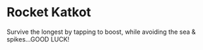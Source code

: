 # **Rocket Katkot**

Survive the longest by tapping to boost, while avoiding the sea & spikes...GOOD LUCK!
